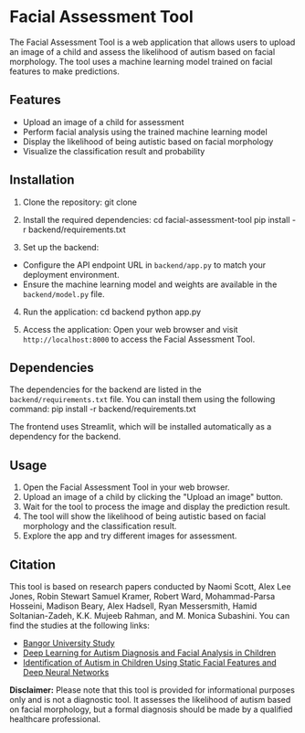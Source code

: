 # Facial Assessment Tool

The Facial Assessment Tool is a web application that allows users to upload an image of a child and assess the likelihood of autism based on facial morphology. The tool uses a machine learning model trained on facial features to make predictions.

## Features

- Upload an image of a child for assessment
- Perform facial analysis using the trained machine learning model
- Display the likelihood of being autistic based on facial morphology
- Visualize the classification result and probability

## Installation

1. Clone the repository:
git clone <repository-url>


2. Install the required dependencies:
cd facial-assessment-tool
pip install -r backend/requirements.txt


3. Set up the backend:
- Configure the API endpoint URL in `backend/app.py` to match your deployment environment.
- Ensure the machine learning model and weights are available in the `backend/model.py` file.

4. Run the application:
cd backend
python app.py


5. Access the application:
Open your web browser and visit `http://localhost:8000` to access the Facial Assessment Tool.

## Dependencies

The dependencies for the backend are listed in the `backend/requirements.txt` file. You can install them using the following command:
pip install -r backend/requirements.txt



The frontend uses Streamlit, which will be installed automatically as a dependency for the backend.

## Usage

1. Open the Facial Assessment Tool in your web browser.
2. Upload an image of a child by clicking the "Upload an image" button.
3. Wait for the tool to process the image and display the prediction result.
4. The tool will show the likelihood of being autistic based on facial morphology and the classification result.
5. Explore the app and try different images for assessment.

## Citation

This tool is based on research papers conducted by Naomi Scott, Alex Lee Jones, Robin Stewart Samuel Kramer, Robert Ward, Mohammad-Parsa Hosseini, Madison Beary, Alex Hadsell,
Ryan Messersmith, Hamid Soltanian-Zadeh, K.K. Mujeeb Rahman, and M. Monica Subashini. You can find the studies at the following links:

- [Bangor University Study](https://ward-lab.bangor.ac.uk/pubs/Scott_Ward_14_AQ.pdf)
- [Deep Learning for Autism Diagnosis and Facial Analysis in Children](https://www.frontiersin.org/articles/10.3389/fncom.2021.789998/full)
- [Identification of Autism in Children Using Static Facial Features and Deep Neural Networks](https://www.ncbi.nlm.nih.gov/pmc/articles/PMC8773918/)

**Disclaimer:** Please note that this tool is provided for informational purposes only and is not a diagnostic tool. It assesses the likelihood of autism based on facial morphology, but a formal diagnosis should be made by a qualified healthcare professional.
